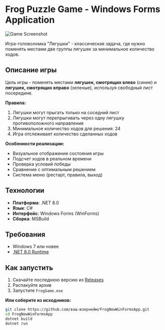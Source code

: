 # Frog Puzzle Game - Windows Forms Application

![Game Screenshot](screenshot.png) <!-- (добавьте скриншот позже) -->

Игра-головоломка "Лягушки" - классическая задача, где нужно поменять местами две группы лягушек за минимальное количество ходов.

## Описание игры
Цель игры - поменять местами **лягушек, смотрящих влево** (синие) и **лягушек, смотрящих вправо** (зеленые), используя свободный лист посередине.

**Правила:**
1. Лягушки могут прыгать только на соседний лист
2. Лягушки могут перепрыгивать через одну лягушку противоположного направления
3. Минимальное количество ходов для решения: 24
4. Игра отслеживает количество сделанных ходов

**Особенности реализации:**
- Визуальное отображение состояния игры
- Подсчет ходов в реальном времени
- Проверка условий победы
- Сравнение с оптимальным решением
- Система меню (рестарт, правила, выход)

## Технологии
- **Платформа**: .NET 8.0
- **Язык**: C#
- **Интерфейс**: Windows Forms (WinForms)
- **Сборка**: MSBuild

## Требования
- Windows 7 или новее
- [.NET 8.0 Runtime](https://dotnet.microsoft.com/download/dotnet/8.0)

## Как запустить
1. Скачайте последнюю версию из [Releases](https://github.com/ваш-юзернейм/FrogNewWinFormsApp/releases)
2. Распакуйте архив
3. Запустите `FrogGame.exe`

**Или соберите из исходников:**
```bash
git clone https://github.com/ваш-юзернейм/FrogNewWinFormsApp.git
cd FrogNewWinFormsApp
dotnet build
dotnet run
